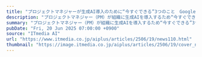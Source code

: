 ```yaml
---
title: "プロジェクトマネジャーが生成AI導入のために“今すぐできる”3つのこと　Googleがブログで紹介"
description: "プロジェクトマネジャー（PM）が組織に生成AIを導入するため“今すぐできる”3つのこと――米Googleが公式ブログで、こんなチェックリストを公開している。"
summary: "プロジェクトマネジャー（PM）が組織に生成AIを導入するため“今すぐできる”3つのこと――米Googleが公式ブログで、こんなチェックリストを公開している。"
pubDate: "Fri, 20 Jun 2025 07:00:00 +0900"
source: "ITmedia AI"
url: "https://www.itmedia.co.jp/aiplus/articles/2506/19/news110.html"
thumbnail: "https://image.itmedia.co.jp/aiplus/articles/2506/19/cover_news110.jpg"
---
```



